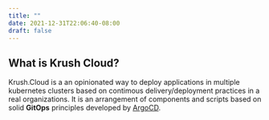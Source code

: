 ```yaml
---
title: ""
date: 2021-12-31T22:06:40-08:00
draft: false
---
```


## What is Krush Cloud?

Krush.Cloud is a an opinionated way to deploy applications in multiple kubernetes clusters based on contimous delivery/deployment practices in a real organizations. It is an arrangement of components and scripts based on solid **GitOps** principles developed by [ArgoCD](https://argo-cd.readthedocs.io/en/stable/).


